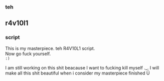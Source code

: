 ### teh
## r4v10l1 
### script   
This is my masterpiece. teh R4V10L1 script.      
Now go fuck yourself.  
``` :) ```


I am still working on this shit beacause I want to fucking kill myself ._.
I will make all this shit beautiful when i consider my masterpiece finished Ü
